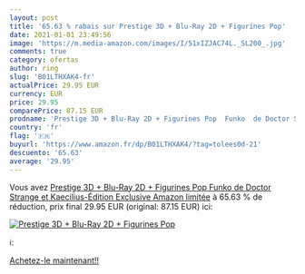 ```yaml
---
layout: post
title: '65.63 % rabais sur Prestige 3D + Blu-Ray 2D + Figurines Pop'
date: 2021-01-01 23:49:56
image: 'https://m.media-amazon.com/images/I/51xIZJAC74L._SL200_.jpg'
comments: true
category: ofertas
author: ring
slug: 'B01LTHXAK4-fr'
actualPrice: 29.95 EUR
currency: EUR
price: 29.95
comparePrice: 87.15 EUR
prodname: 'Prestige 3D + Blu-Ray 2D + Figurines Pop  Funko  de Doctor Strange et Kaecilius-Édition Exclusive Amazon limitée'
country: 'fr'
flag: '🇫🇷'
buyurl: 'https://www.amazon.fr/dp/B01LTHXAK4/?tag=tolees0d-21'
descuento: '65.63'
average: '29.95'
---
```


Vous avez [Prestige 3D + Blu-Ray 2D + Figurines Pop  Funko  de Doctor Strange et Kaecilius-Édition Exclusive Amazon limitée](https://www.amazon.fr/dp/B01LTHXAK4/?tag=tolees0d-21)  à  65.63 % de réduction, prix final  29.95 EUR (original: 87.15 EUR) ici:

[![Prestige 3D + Blu-Ray 2D + Figurines Pop](https://m.media-amazon.com/images/I/51xIZJAC74L._SL200_.jpg)](https://www.amazon.fr/dp/B01LTHXAK4/?tag=tolees0d-21)

ℹ️:


[Achetez-le maintenant!!](https://www.amazon.fr/dp/B01LTHXAK4/?tag=tolees0d-21)
